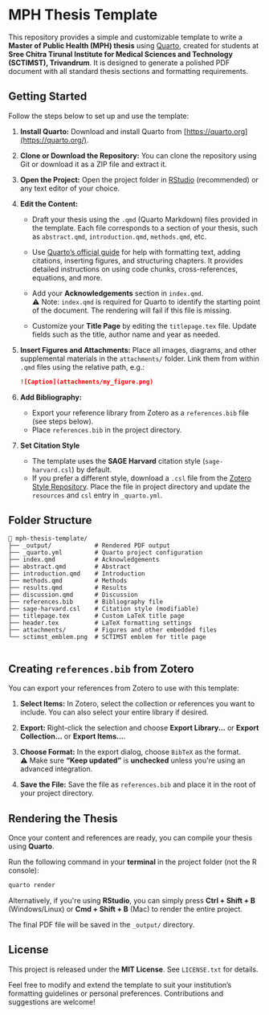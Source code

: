 # MPH Thesis Template

This repository provides a simple and customizable template to write a **Master of Public Health (MPH) thesis** using [Quarto](https://quarto.org/), created for students at **Sree Chitra Tirunal Institute for Medical Sciences and Technology (SCTIMST), Trivandrum**. It is designed to generate a polished PDF document with all standard thesis sections and formatting requirements.

## Getting Started

Follow the steps below to set up and use the template:

1.  **Install Quarto:** Download and install Quarto from [https://quarto.org](https://quarto.org/).

2.  **Clone or Download the Repository:** You can clone the repository using Git or download it as a ZIP file and extract it.

3.  **Open the Project:** Open the project folder in [RStudio](https://posit.co/download/rstudio/) (recommended) or any text editor of your choice.

4. **Edit the Content:**

   - Draft your thesis using the `.qmd` (Quarto Markdown) files provided in the template. Each file corresponds to a section of your thesis, such as `abstract.qmd`, `introduction.qmd`, `methods.qmd`, etc.

   - Use [Quarto’s official guide](https://quarto.org/docs/guide/) for help with formatting text, adding citations, inserting figures, and structuring chapters. It provides detailed instructions on using code chunks, cross-references, equations, and more.

   - Add your **Acknowledgements** section in `index.qmd`.\
     ⚠️ Note: `index.qmd` is required for Quarto to identify the starting point of the document. The rendering will fail if this file is missing.

   - Customize your **Title Page** by editing the `titlepage.tex` file. Update fields such as the title, author name and year as needed.

5.  **Insert Figures and Attachments:** Place all images, diagrams, and other supplemental materials in the `attachments/` folder. Link them from within `.qmd` files using the relative path, e.g.:

    ``` markdown
    ![Caption](attachments/my_figure.png)
    ```

6.  **Add Bibliography:**

    -   Export your reference library from Zotero as a `references.bib` file (see steps below).
    -   Place `references.bib` in the project directory.

7.  **Set Citation Style**

    -   The template uses the **SAGE Harvard** citation style (`sage-harvard.csl`) by default.
    -   If you prefer a different style, download a `.csl` file from the [Zotero Style Repository](https://www.zotero.org/styles). Place the file in project directory and update the `resources` and `csl` entry in `_quarto.yml`.

## Folder Structure

```         
📁 mph-thesis-template/
├── _output/            # Rendered PDF output
├── _quarto.yml         # Quarto project configuration
├── index.qmd           # Acknowledgements
├── abstract.qmd        # Abstract
├── introduction.qmd    # Introduction
├── methods.qmd         # Methods
├── results.qmd         # Results
├── discussion.qmd      # Discussion
├── references.bib      # Bibliography file
├── sage-harvard.csl    # Citation style (modifiable)
├── titlepage.tex       # Custom LaTeX title page
├── header.tex          # LaTeX formatting settings
├── attachments/        # Figures and other embedded files
└── sctimst_emblem.png  # SCTIMST emblem for title page
 
```

## Creating `references.bib` from Zotero

You can export your references from Zotero to use with this template:

1.  **Select Items:** In Zotero, select the collection or references you want to include. You can also select your entire library if desired.

2.  **Export:** Right-click the selection and choose **Export Library...** or **Export Collection...** or **Export Items...**.

3.  **Choose Format:** In the export dialog, choose `BibTeX` as the format.\
⚠️ Make sure **“Keep updated”** is **unchecked** unless you're using an advanced integration.

4.  **Save the File:** Save the file as `references.bib` and place it in the root of your project directory.

## Rendering the Thesis

Once your content and references are ready, you can compile your thesis using **Quarto**.

Run the following command in your **terminal** in the project folder (not the R console):

``` bash
quarto render
```

Alternatively, if you're using **RStudio**, you can simply press **Ctrl + Shift + B** (Windows/Linux) or **Cmd + Shift + B** (Mac) to render the entire project.

The final PDF file will be saved in the `_output/` directory.

## License

This project is released under the **MIT License**. See `LICENSE.txt` for details.

Feel free to modify and extend the template to suit your institution’s formatting guidelines or personal preferences. Contributions and suggestions are welcome!
